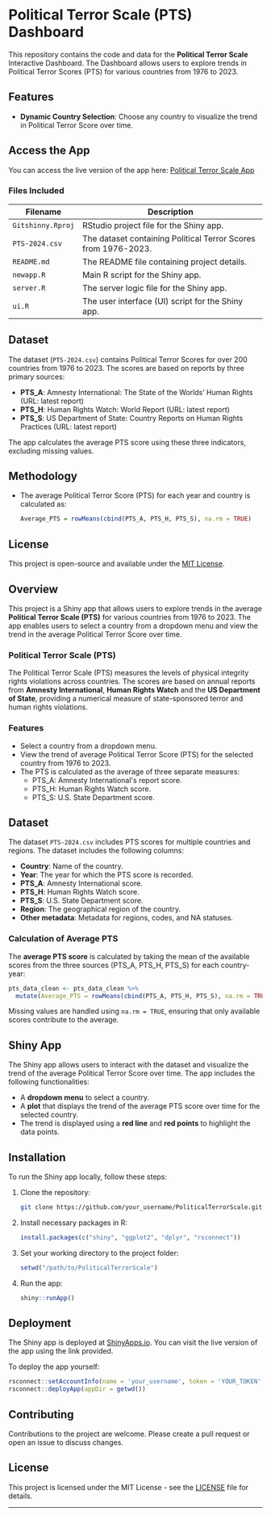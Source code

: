 
# Political Terror Scale (PTS) Dashboard

This repository contains the code and data for the **Political Terror Scale** Interactive Dashboard. The Dashboard allows users to explore trends in Political Terror Scores (PTS) for various countries from 1976 to 2023. 

## Features

- **Dynamic Country Selection**: Choose any country to visualize the trend in Political Terror Score over time.

## Access the App

You can access the live version of the app here: [Political Terror Scale App](https://mohsnmonji.shinyapps.io/PTS_Trend/)


### Files Included

| Filename         | Description                                 |
|------------------|---------------------------------------------|
| `Gitshinny.Rproj`| RStudio project file for the Shiny app.      |
| `PTS-2024.csv`   | The dataset containing Political Terror Scores from 1976-2023. |
| `README.md`      | The README file containing project details.  |
| `newapp.R`       | Main R script for the Shiny app.|
| `server.R`       | The server logic file for the Shiny app.     |
| `ui.R`           | The user interface (UI) script for the Shiny app. |


## Dataset

The dataset (`PTS-2024.csv`) contains Political Terror Scores for over 200 countries from 1976 to 2023. The scores are based on reports by three primary sources:

- **PTS_A**: Amnesty International: The State of the Worlds’ Human Rights (URL: latest report)
- **PTS_H**: Human Rights Watch: World Report (URL: latest report)
- **PTS_S**: US Department of State: Country Reports on Human Rights Practices (URL: latest report)

The app calculates the average PTS score using these three indicators, excluding missing values.

## Methodology

- The average Political Terror Score (PTS) for each year and country is calculated as:

    ```r
    Average_PTS = rowMeans(cbind(PTS_A, PTS_H, PTS_S), na.rm = TRUE)
    ```

## License

This project is open-source and available under the [MIT License](LICENSE).



## Overview

This project is a Shiny app that allows users to explore  trends in the average **Political Terror Scale (PTS)** for various countries from 1976 to 2023. The app enables users to select a country from a dropdown menu and view the trend in the average Political Terror Score over time.

### Political Terror Scale (PTS)

The Political Terror Scale (PTS) measures the levels of physical integrity rights violations across countries. The scores are based on annual reports from **Amnesty International**, **Human Rights Watch** and the **US Department of State**, providing a numerical measure of state-sponsored terror and human rights violations.

### Features

- Select a country from a dropdown menu.
- View the trend of average Political Terror Score (PTS) for the selected country from 1976 to 2023.
- The PTS is calculated as the average of three separate measures:
  - PTS_A: Amnesty International's report score.
  - PTS_H: Human Rights Watch score.
  - PTS_S: U.S. State Department score.

## Dataset

The dataset `PTS-2024.csv` includes PTS scores for multiple countries and regions. The dataset includes the following columns:

- **Country**: Name of the country.
- **Year**: The year for which the PTS score is recorded.
- **PTS_A**: Amnesty International score.
- **PTS_H**: Human Rights Watch score.
- **PTS_S**: U.S. State Department score.
- **Region**: The geographical region of the country.
- **Other metadata**: Metadata for regions, codes, and NA statuses.

### Calculation of Average PTS

The **average PTS score** is calculated by taking the mean of the available scores from the three sources (PTS_A, PTS_H, PTS_S) for each country-year:

```r
pts_data_clean <- pts_data_clean %>%
  mutate(Average_PTS = rowMeans(cbind(PTS_A, PTS_H, PTS_S), na.rm = TRUE))
```

Missing values are handled using `na.rm = TRUE`, ensuring that only available scores contribute to the average.

## Shiny App

The Shiny app allows users to interact with the dataset and visualize the trend of the average Political Terror Score over time. The app includes the following functionalities:

- A **dropdown menu** to select a country.
- A **plot** that displays the trend of the average PTS score over time for the selected country.
- The trend is displayed using a **red line** and **red points** to highlight the data points.

## Installation

To run the Shiny app locally, follow these steps:

1. Clone the repository:
   ```bash
   git clone https://github.com/your_username/PoliticalTerrorScale.git
   ```

2. Install necessary packages in R:
   ```r
   install.packages(c("shiny", "ggplot2", "dplyr", "rsconnect"))
   ```

3. Set your working directory to the project folder:
   ```r
   setwd("/path/to/PoliticalTerrorScale")
   ```

4. Run the app:
   ```r
   shiny::runApp()
   ```

## Deployment

The Shiny app is deployed at [ShinyApps.io](https://YOUR_APP_LINK). You can visit the live version of the app using the link provided.

To deploy the app yourself:
```r
rsconnect::setAccountInfo(name = 'your_username', token = 'YOUR_TOKEN', secret = 'YOUR_SECRET')
rsconnect::deployApp(appDir = getwd())
```

## Contributing

Contributions to the project are welcome. Please create a pull request or open an issue to discuss changes.

## License

This project is licensed under the MIT License - see the [LICENSE](LICENSE) file for details.

---
